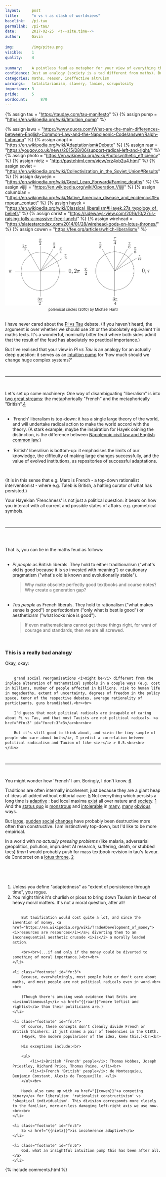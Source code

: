 ```yaml
---
layout:     post
title:      "π vs τ as clash of worldviews"
baselink:   /pi-tau
permalink:  /pi-tau/
date:       2017-02-25  <!--site.time-->
author:     Gavin   

img:        /img/pitau.png
visible:	1
quality:    4

summary:    A pointless feud as metaphor for your view of everything that is and could be.
confidence:	Just an analogy (society is a tad different from maths). But 70% in a significant correlation.
categories: maths, reason, ineffective altruism
warnings:	totalitarianism, slavery, famine, scrupulosity
importance: 3
pride:      5
wordcount:		870
---
```


{%	assign tau = "https://tauday.com/tau-manifesto"		%}
{%	assign pump = "https://en.wikipedia.org/wiki/Intuition_pump"		%}

{%	assign laws = "https://www.quora.com/What-are-the-main-differences-between-English-Common-Law-and-the-Napoleonic-Code/answer/Ralph-Lohmann"	%}
{%	assign adapt = "https://en.wikipedia.org/wiki/Adaptationism#Debate"		%}
{%	assign raar =  "https://yougov.co.uk/news/2015/08/06/support-radical-left-and-right/" 		%}
{%	assign photo = "https://en.wikipedia.org/wiki/Photosynthetic_efficiency" %}
{%	assign nietz = "http://pastehtml.com/view/crz4xb2u4.html"		%}
{%	assign soviet = "https://en.wikipedia.org/wiki/Collectivization_in_the_Soviet_Union#Results"		%}
{%	assign dayuejin = "https://en.wikipedia.org/wiki/Great_Leap_Forward#Famine_deaths"		%}
{%	assign vijiji = "https://en.wikipedia.org/wiki/Operation_Vijiji"		%}
{%	assign columbian = "https://en.wikipedia.org/wiki/Native_American_disease_and_epidemics#European_contact"		%}
{%	assign hayek = "https://en.wikipedia.org/wiki/Classical_liberalism#Hayek.27s_typology_of_beliefs"		%}
{%	assign christ = "https://sideways-view.com/2016/10/27/is-raising-tolls-a-massive-free-lunch/"		%}
{%	assign wirehead = "https://slatestarcodex.com/2014/01/28/wirehead-gods-on-lotus-thrones/"		%}
{%	assign cowen = "https://fee.org/articles/which-liberalism/"		%}



<img src="/img/pitau.png" />

<div align="center"><small>polemical circles (2010) by Michael Hartl</small>
</div><br>


I have never cared about the <a href="{{tau}}">Pi vs Tau</a> debate. (If you haven't heard, the argument is over whether we should use 2π or the absolutely equivalent τ in maths texts. It's a wonderful, nominally bitter feud where both sides admit that the result of the feud has absolutely no practical importance.)

But I've realised that your view in <i>Pi vs Tau</i> is an analogy for an actually deep question: it serves as an <a href="{{pump}}">intuition pump</a> for 'how much should we change huge complex systems?'

<br>
<hr />
<br>

Let's set up some machinery: One way of disambiguating "liberalism" is into <a href="{{hayek}}">two great streams</a>: the metaphorically "French" and the metaphorically "British".<a href="#fn:4" id="fnref:4">4</a><br><br>

<ul>
    <li>'French' liberalism is top-down: it has a single large theory of the world, and will undertake radical action to make the world accord with the theory. (A stark example, maybe the inspiration for Hayek coining the distinction, is the difference between <a href="{{laws}}">Napoleonic civil law and English common law</a>.) </li><br>
<!--  -->
    <li>'British' liberalism is bottom-up: it emphasises the limits of our knowledge, the difficulty of making large changes successfully, and the value of evolved institutions, as repositories of successful adaptations.</li>
</ul><br>

(It is in this sense that e.g. Marx is French - a top-down rationalist interventionist - where e.g. Taleb is British, a halting curator of what has persisted.)

Your Hayekian 'Frenchness' is not just a political question: it bears on how you interact with all current and possible states of affairs. e.g. geometrical symbols.

<br>
<hr />
<br><br>


That is, you can tie in the maths feud as follows:<br><br>

<ul>

<li><i>Pi people</i> as British liberals. They hold to either traditionalism ("what's old is good because it is so invested with meaning") or cautionary pragmatism ("what's old is known and evolutionarily stable").<br>
	<blockquote>Why make obsolete perfectly good textbooks and course notes? Why create a generation gap?</blockquote>
</li><br>

<li><i>Tau people</i> as French liberals. They hold to rationalism ("what makes sense is good") or perfectionism ("only what is best is good") or aestheticism ("what looks nice is good").<br>
	<blockquote>If even mathematicians cannot get these things right, for want of courage and standards, then we are all screwed.</blockquote>
</li>
</ul><br>

<div class="accordion">
    <h3>This is a really bad analogy</h3>
    <div>
        Okay, okay:<br><br>  

        grand social reorganisations <i>might be</i> different from the inplace alteration of mathematical symbols in a couple ways (e.g. cost in billions, number of people affected in billions, risk to human life in megadeaths, extent of uncertainty, degrees of freedom in the policy space, tenor of the respective debates, average rationality of participants, guns brandished).<br><br>  

        I'd guess that most political radicals are incapable of caring about Pi vs Tau, and that most Tauists are not political radicals. <a href="#fn:3" id="fnref:3">3</a><br><br> 

        But it's still good to think about, and <i>in the tiny sample of people who care about both</i>, I predict a correlation between political radicalism and Tauism of like <i>r</i> > 0.5.<br><br>
    </div>
</div>

<br>
<hr />
<br>

You might wonder how 'French' I am. Boringly, I don't know. <a href="#fn:6" id="fnref:6">6</a> 

Traditions are often internally incoherent, just because they are a giant heap of ideas all added without editorial care. <a href="#fn:5" id="fnref:5">5</a> Not everything which persists a long time is <a href="{{adapt}}">adaptive</a> : bad local maxima <a href="{{photo}}">exist</a> all over nature and <a href="{{christ}}">society</a>. <a href="#fn:1" id="fnref:1">1</a> And the <a href="http://apps.who.int/immunization_monitoring/diseases/en/">status quo</a> is <a href="http://www.globalslaveryindex.org/findings/">monstrous</a> and <a href="https://en.wikipedia.org/wiki/List_of_countries_by_GDP_(PPP)_per_capita#List_of_countries_and_dependencies">intolerable</a> in <a href="https://www.tauday.com/">many</a>, <a href="http://www.syriahr.com/en/?p=56923">many</a> <a href="https://en.wikipedia.org/wiki/Death">obvious</a> ways.

But <a href="{{columbian}}">large</a>, <a href="{{dayuejin}}">sudden</a> <a href="{{soviet}}">social</a> <a href="{{vijiji}}">changes</a> have probably been destructive more often than constructive. I am instinctively top-down, but I'd like to be more empirical. 

In a world with <i>no actually pressing problems</i> (like malaria, adversarial geopolitics, pollution, imprudent AI research, suffering, death, or stubbed toes) <i>then</i> I would probably push for mass textbook revision in tau's favour. de Condorcet on a <a href="{{wirehead}}">lotus throne</a>. <a href="#fn:2" id="fnref:2">2</a>

<br><br><br>




<div class="footnotes">
<ol>
    <!-- 1 -->
    <li class="footnote" id="fn:1">
    	Unless you define "adaptedness" as "extent of persistence through time", you rogue.
	</li>
<!--  -->
	 <li class="footnote" id="fn:2">
    	You might think it's churlish or pious to bring down Tauism in favour of heavy moral matters. It's not a moral question, after all!<br><br> 

    	But tauification would cost quite a lot, and since the invention of money, <a href="https://en.wikipedia.org/wiki/Trade#Development_of_money"><i>resources are resources</i></a>; diverting them to an inconsequential aesthetic crusade <i>is</i> a morally loaded action. 

    	<br><br>(...if and only if the money could be diverted to something of moral importance.)<br><br>
	</li>

	<li class="footnote" id="fn:3">
    	Because, overwhelmingly, most people hate or don't care about maths, and most people are not political radicals even in word.<br><br> 

    	(Though there's amusing weak evidence that Brits are <i>simultaneously</i> <a href="{{raar}}">more leftist and rightist</a> than their politicians are.)
	</li>

	<li class="footnote" id="fn:4">
    	Of course, these concepts don't cleanly divide French or British thinkers: it just names a pair of tendencies in the C18th. 
    	(Hayek, the modern populariser of the idea, knew this.)<br><br> 

    	His exceptions include:<br>

    	<ul>
    		<li><i>British 'French' people</i>: Thomas Hobbes, Joseph Priestley, Richard Price, Thomas Paine. </li><br>
    		<li><i>French 'British' people</i>: de Montesquieu, Benjamin Constant, Alexis de Tocqueville. </li>
    	</ul><br>

    	Hayek also came up with <a href="{{cowen}}">a competing binary</a> for liberalism: 'rationalist constructivism' vs 'skeptical individualism'. This division corresponds more closely to the familiar, more-or-less damaging left-right axis we use now.<br><br>
	</li>

	<li class="footnote" id="fn:5">
    	So <a href="{{nietz}}">is incoherence adaptive?</a>
	</li>

	<li class="footnote" id="fn:6">
    	God, what an insightful intuition pump this has been after all.</a>
	</li>	
</ol>
</div>


{%  include comments.html %}

